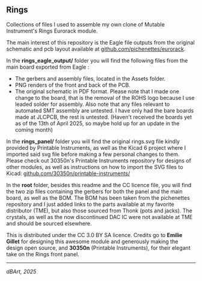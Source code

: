 Rings
--------

Collections of files I used to assemble my own clone of Mutable Instrument's Rings Eurorack module.

The main interest of this repository is the Eagle file outputs from the original schematic and pcb layout available at [github.com/pichenettes/eurorack](https://github.com/pichenettes/eurorack/).


In the **rings_eagle_output/** folder you will find the following files from the main board exported from Eagle :
- The gerbers and assembly files, located in the Assets folder.
- PNG renders of the front and back of the PCB.
- The original schematic in PDF format.
Please note that I made one change to the board, that is the removal of the ROHS logo because I use leaded solder for assembly.
Also note that any files relevant to automated SMT assembly are untested. I have only had the bare boards made at JLCPCB, the rest is untested. (Haven't received the boards yet as of the 13th of April 2025, so maybe hold up for an update in the coming month)

In the **rings_panel/** folder you will find the original rings.svg file kindly provided by Printable Instruments, as well as the Kicad 6 project where I imported said svg file before making a few personal changes to them. Please check out 30350n's Printable Instruments repository for designs of other modules, as well as instructions on how to import the SVG files to Kicad: [github.com/30350n/printable-instruments/](https://github.com/30350n/printable-instruments/)

In the **root** folder, besides this readme and the CC licence file, you will find the two zip files containing the gerbers for both the panel and the main board, as well as the BOM. The BOM has been taken from the pichenettes repository and I just added links to the parts available at my favorite distributor (TME), but also those sourced from Thonk (pots and jacks). The crystals, as well as the now discontinued DAC IC were not available at TME and should be sourced elsewhere.

This is distributed under the CC 3.0 BY SA licence. Credits go to **Emilie Gillet** for designing this awesome module and generously making the design open source, and **30350n** (Printable Instruments), for their elegant take on the Rings front panel.

--------
*dBArt, 2025*
